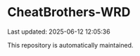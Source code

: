 # CheatBrothers-WRD

Last updated: 2025-06-12 12:05:36

This repository is automatically maintained.
